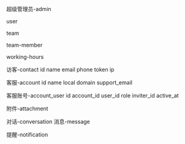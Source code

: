 超级管理员-admin


user


team


team-member


working-hours


访客-contact
id
name
email
phone
token
ip


客服-account
id
name
local
domain
support_email


客服账号-account_user
id
account_id
user_id
role
inviter_id
active_at


附件-attachment


对话-conversation
消息-message

提醒-notification

